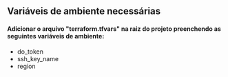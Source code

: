 ## Variáveis de ambiente necessárias
#### Adicionar o arquivo "terraform.tfvars" na raiz do projeto preenchendo as seguintes variáveis de ambiente:
- do_token
- ssh_key_name
- region